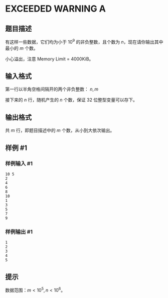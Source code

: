 # EXCEEDED WARNING A

## 题目描述

有这样一些数据，它们均为小于 $10^9$ 的非负整数，且个数为 $n$，现在请你输出其中最小的 $m$ 个数。

小心溢出，注意 Memory Limit = 4000KiB。


## 输入格式

第一行以半角空格间隔开的两个非负整数： $n, m$

接下来的 $n$ 行，随机产生的 $n$ 个数，保证 $32$ 位整型变量可以存下。


## 输出格式

共 $m$ 行，即题目描述中的 $m$ 个数，从小到大依次输出。


## 样例 #1

### 样例输入 #1
```
10 5
2
4
6
8
10
1
3
5
7
9
```

### 样例输出 #1

```
1
2
3
4
5
```

## 提示

数据范围：$m<10^5, n<10^6$。
